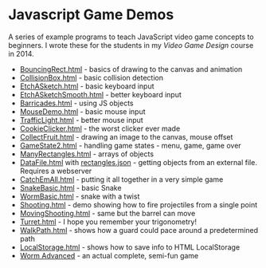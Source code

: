 # Javascript Game Demos

A series of example programs to teach JavaScript video game concepts to beginners.
I wrote these for the students in my *Video Game Design* course in 2014.

-   [BouncingRect.html](BouncingRect.html) - basics of drawing to the canvas and animation
-   [CollisionBox.html](CollisionBox.html) - basic collision detection
-   [EtchASketch.html](EtchASketch.html) - basic keyboard input
-   [EtchASketchSmooth.html](EtchASketchSmooth.html) - better keyboard input
-   [Barricades.html](Barricades.html) - using JS objects
-   [MouseDemo.html](MouseDemo.html) - basic mouse input
-   [TrafficLight.html](TrafficLight.html) - better mouse input
-   [CookieClicker.html](CookieClicker.html) - the worst clicker ever made
-   [CollectFruit.html](CollectFruit.html) - drawing an image to the canvas, mouse offset
-   [GameState2.html](GameState2.html) - handling game states - menu, game, game over
-   [ManyRectangles.html](ManyRectangles.html) - arrays of objects
-   [DataFile.html](DataFile.html) with [rectangles.json](rectangles.json) - getting objects from an external file. Requires a webserver
-   [CatchEmAll.html](CatchEmAll.html) - putting it all together in a very simple game
-   [SnakeBasic.html](SnakeBasic.html) - basic Snake
-   [WormBasic.html](WormBasic.html) - snake with a twist
-   [Shooting.html](Shooting.html) - demo showing how to fire projectiles from a single point
-   [MovingShooting.html](MovingShooting.html) - same but the barrel can move
-   [Turret.html](Turret.html) - I hope you remember your trigonometry!
-   [WalkPath.html](WalkPath.html) - shows how a guard could pace around a predetermined path
-   [LocalStorage.html](LocalStorage.html) - shows how to save info to HTML LocalStorage
-   [Worm Advanced](Worm2.html) - an actual complete, semi-fun game

